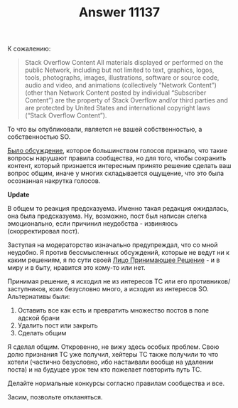 ﻿---
title: "Answer 11137"
se.owner.user_id: 5648
se.owner.display_name: "Barmaley"
se.owner.link: "https://ru.meta.stackoverflow.com/users/5648/barmaley"
se.answer_id: 11137
se.question_id: 11134
se.post_type: answer
se.is_accepted: False
---
<p>К сожалению:</p>
<blockquote>
<p>Stack Overflow Content
All materials displayed or performed on the public Network, including but not limited to text, graphics, logos, tools, photographs, images, illustrations, software or source code, audio and video, and animations (collectively “Network Content”) (other than Network Content posted by individual “Subscriber Content”) are the property of Stack Overflow and/or third parties and are protected by United States and international copyright laws (“Stack Overflow Content”).</p>
</blockquote>
<p>То что вы опубликовали, является не вашей собственностью, а собственностью SO.</p>
<p><a href="https://ru.meta.stackoverflow.com/questions/11097/%d0%92%d0%be%d0%bf%d1%80%d0%be%d1%81%d1%8b-%d0%ba%d0%be%d0%bd%d0%ba%d1%83%d1%80%d1%81%d1%8b-%d0%bd%d1%83%d0%b6%d0%bd%d1%8b-%d0%bd%d0%b5-%d0%bd%d1%83%d0%b6%d0%bd%d1%8b-%d0%bc%d0%be%d0%b6%d0%bd%d0%be-%d0%bd%d0%b5%d0%bb%d1%8c%d0%b7%d1%8f">Было обсуждение</a>, которое большинством голосов признало, что такие вопросы нарушают правила сообщества, но для того, чтобы сохранить контент, который признается интересным принято решение сделать ваш вопрос общим, иначе у многих складывается ощущение, что это была осознанная накрутка голосов.</p>
<p><strong>Update</strong></p>
<p>В общем то реакция предсказуема. Именно такая редакция ожидалась, она была предсказуема. Ну, возможно, пост был написан слегка эмоционально, если причинил неудобства - извиняюсь (скорректировал пост).</p>
<p>Заступая на модераторство изначально предупреждал, что со мной неудобно. Я против бессмысленных обсуждений, которые не ведут ни к каким решениям, я по сути своей <a href="https://ru.wikipedia.org/wiki/%D0%9B%D0%B8%D1%86%D0%BE,_%D0%BF%D1%80%D0%B8%D0%BD%D0%B8%D0%BC%D0%B0%D1%8E%D1%89%D0%B5%D0%B5_%D1%80%D0%B5%D1%88%D0%B5%D0%BD%D0%B8%D0%B5" rel="nofollow noreferrer">Лицо Принимающее Решение</a> - и в миру и в быту, нравится это кому-то или нет.</p>
<p>Принимая решение, я исходил не из интересов ТС или его противников/заступников, коих безусловно много, а исходил из интересов SO. Альтернативы были:</p>
<ol>
<li>Оставить все как есть и превратить множество постов в поле адской брани</li>
<li>Удалить пост или закрыть</li>
<li>Сделать общим</li>
</ol>
<p>Я сделал общим. Откровенно, не вижу здесь особых проблем. Свою долю признания ТС уже получил, хейтеры ТС также получили то что хотели (частично безусловно, ибо настаивали вообще на удалении поста) и на будущее урок тем кто пожелает повторить путь ТС.</p>
<p>Делайте нормальные конкурсы согласно правилам сообщества и все.</p>
<p>Засим, позвольте откланяться.</p>
